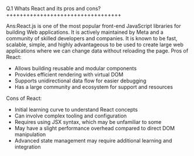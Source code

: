 Q.1  Whats React and its pros and cons?++++++++++++++++++++++++++++++++++

Ans:React.js is one of the most popular front-end JavaScript libraries for building Web applications. It is actively maintained by Meta and a community of skilled developers and companies. It is known to be fast, scalable, simple, and highly advantageous to be used to create large web applications where we can change data without reloading the page. 
Pros of React:
- Allows building reusable and modular components
- Provides efficient rendering with virtual DOM
- Supports unidirectional data flow for easier debugging
- Has a large community and ecosystem for support and resources

Cons of React:
- Initial learning curve to understand React concepts
- Can involve complex tooling and configuration
- Requires using JSX syntax, which may be unfamiliar to some
- May have a slight performance overhead compared to direct DOM manipulation
- Advanced state management may require additional learning and integration
